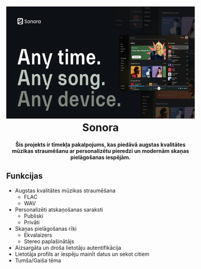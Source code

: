 <h1 align="center">
  <br>
  <img src="assets/Sonora Readme Poster.png" alt="Sonora" height="300">
  <br>
  Sonora
  <br>
</h1>

<h4 align="center">Šis projekts ir tīmekļa pakalpojums, kas piedāvā augstas kvalitātes mūzikas straumēšanu ar personalizētu pieredzi un modernām skaņas pielāgošanas iespējām.</a></h4>

## Funkcijas

* Augstas kvalitātes mūzikas straumēšana
  - FLAC
  - WAV
* Personalizēti atskaņošanas saraksti
  - Publiski
  - Privāti
* Skaņas pielāgošanas rīki
  - Ekvalaizers
  - Stereo paplašinātājs
* Aizsargāta un droša lietotāju autentifikācija
* Lietotāja profils ar iespēju mainīt datus un sekot citiem
* Tumša/Gaiša tēma
